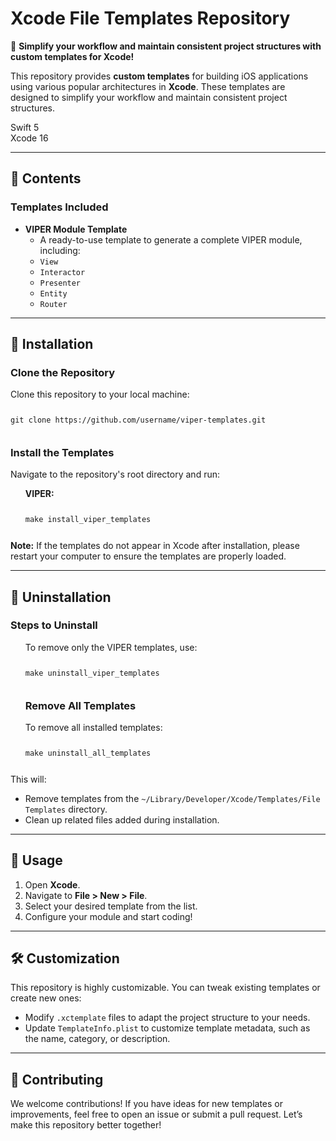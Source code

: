 <h1>Xcode File Templates Repository</h1>

<p>🎉 <strong>Simplify your workflow and maintain consistent project structures with custom templates for Xcode!</strong></p>

<p>This repository provides <strong>custom templates</strong> for building iOS applications using various popular architectures in <strong>Xcode</strong>. These templates are designed to simplify your workflow and maintain consistent project structures.
</p>

<div class="tags">
    <div class="tag gray">Swift 5</div>
    <div class="tag blue">Xcode 16</div>
</div>

<hr>
<h2>📂 Contents</h2>
<h3>Templates Included</h3>
<ul>
    <li><strong>VIPER Module Template</strong>
        <ul>
            <li>A ready-to-use template to generate a complete VIPER module, including:</li>
            <li><code>View</code></li>
            <li><code>Interactor</code></li>
            <li><code>Presenter</code></li>
            <li><code>Entity</code></li>
            <li><code>Router</code></li>
        </ul>
    </li>
</ul>

<hr>
<h2>🚀 Installation</h2>
<h3>Clone the Repository</h3>
<p>Clone this repository to your local machine:</p>
<pre><code><p></p>git clone https://github.com/username/viper-templates.git<p></p></code></pre>

<h3>Install the Templates</h3>
<p>Navigate to the repository's root directory and run:</p>
<ul>
<p><b>VIPER:</b></p>
<pre><code><p></p>make install_viper_templates<p></p></code></pre>
</ul>
<div class="note">
    <strong>Note:</strong> If the templates do not appear in Xcode after installation, please restart your computer to ensure the templates are properly loaded.
</div>

<hr>
<h2>🔄 Uninstallation</h2>
<h3>Steps to Uninstall</h3>
<ul>
<p>To remove only the VIPER templates, use:</p>
<pre><code><p></p>make uninstall_viper_templates<p></p></code></pre>
</ul>
<ul>
<h3>Remove All Templates</h3>
<p>To remove all installed templates:</p>
  <pre><code><p></p>make uninstall_all_templates<p></p></code></pre>
</ul>
<p>This will:</p>
<ul>
    <li>Remove templates from the <code>~/Library/Developer/Xcode/Templates/File Templates</code> directory.</li>
    <li>Clean up related files added during installation.</li>
</ul>

<hr>
<h2>📜 Usage</h2>
<ol>
    <li>Open <strong>Xcode</strong>.</li>
    <li>Navigate to <strong>File > New > File</strong>.</li>
    <li>Select your desired template from the list.</li>
    <li>Configure your module and start coding!</li>
</ol>

<hr>
<h2>🛠 Customization</h2>
<p>This repository is highly customizable. You can tweak existing templates or create new ones:</p>
<ul>
    <li>Modify <code>.xctemplate</code> files to adapt the project structure to your needs.</li>
    <li>Update <code>TemplateInfo.plist</code> to customize template metadata, such as the name, category, or description.</li>
</ul>

<hr>
<h2>🤝 Contributing</h2>
<p>We welcome contributions! If you have ideas for new templates or improvements, feel free to open an issue or submit a pull request. Let’s make this repository better together!</p>

</body>
</html>
